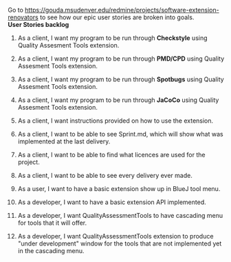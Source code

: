 Go to https://gouda.msudenver.edu/redmine/projects/software-extension-renovators to see how our epic user stories are broken into goals.<br />
**User Stories backlog** <br />
1. As a client, I want my program to be run through <B>Checkstyle</B> using Quality Assesment Tools extension.<br />
  
2. As a client, I want my program to be run through <B>PMD/CPD</B> using Quality Assesment Tools extension.<br />
 
3. As a client, I want my program to be run through <B>Spotbugs</B> using Quality Assesment Tools extension.<br />
  
4. As a client, I want my program to be run through <B>JaCoCo</B> using Quality Assesment Tools extension.<br />

5. As a client, I want instructions provided on how to use the extension.<br /> 

6. As a client, I want to be able to see Sprint.md, which will show what was implemented at the last delivery.<br />

7. As a client, I want to be able to find what licences are used for the project.<br />

8. As a client, I want to be able to see every delivery ever made.<br />

9. As a user, I want to have a basic extension show up in BlueJ tool menu.<br />
  
10. As a developer, I want to have a basic extension API implemented.<br />

11. As a developer, I want QualityAssessmentTools to have cascading menu for tools that it will offer.<br />

12. As a developer, I want QualityAssessmentTools extension to produce "under development" window for the tools that are not implemented yet in the cascading menu.<br />

